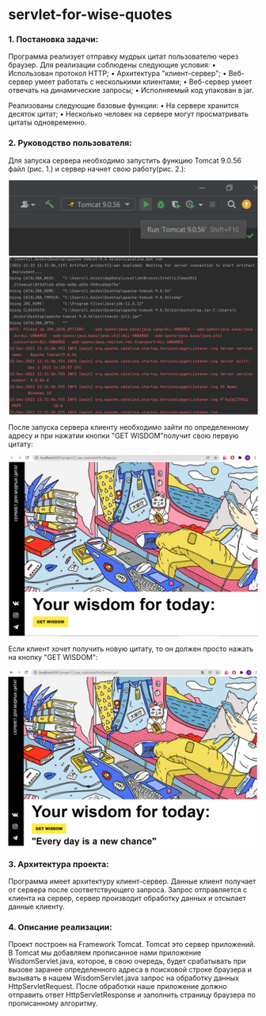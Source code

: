 # servlet-for-wise-quotes

### 1. Постановка задачи:

Программа реализует отправку мудрых цитат пользователю через браузер. Для реализации соблюдены следующие условия:
• Использован протокол HTTP;
• Архитектура "клиент-сервер";
• Веб-сервер умеет работать с несколькими клиентами;
• Веб-сервер умеет отвечать на динамические запросы;
• Исполняемый код упакован в jar.

Реализованы следующие базовые функции:
• На сервере хранится десяток цитат;
• Несколько человек на сервере могут просматривать цитаты одновременно.

### 2. Руководство пользователя:
Для запуска сервера необходимо запустить функцию Tomcat 9.0.56 файл (рис. 1.) и сервер начнет свою работу(рис. 2.):

<img  widtn= "150px" src ="Screenshot .png" />

<img  widtn= "150px" src ="Screenshot2.png" />

После запуска сервера клиенту необходимо зайти по определенному адресу и при нажатии кнопки
"GET WISDOM"получит свою первую цитату:

<img  widtn= "150px" src ="Screenshot3.png" />

Если клиент хочет получить новую цитату, то он должен просто нажать на кнопку "GET WISDOM":

<img  widtn= "150px" src ="Screenshot4.png" />

### 3. Архитектура проекта:

Программа имеет архитектуру клиент-сервер. Данные клиент получает от сервера после соответствующего запроса. Запрос отправляется с клиента на сервер, сервер производит обработку данных и отсылает данные клиенту.

### 4. Описание реализации:

Проект построен на Framework Tomcat. Tomcat это сервер приложений. В Tomcat мы добавляем прописанное нами приложение WisdomServlet.java, которое, в свою очередь, будет срабатывать при вызове
заранее определенного адреса в поисковой строке браузера и вызывать в нашем WisdomServlet.java
запрос на обработку данных HttpServletRequest. После обработки наше приложение должно отправить
ответ HttpServletResponse и заполнить страницу браузера по прописанному алгоритму.
